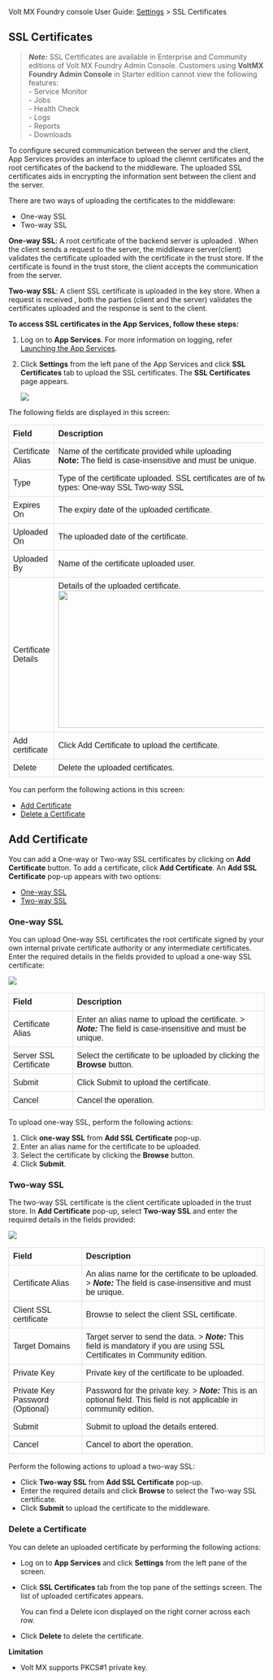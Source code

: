                             

Volt MX  Foundry console User Guide: [Settings](Settings.md) > SSL Certificates

SSL Certificates
----------------

> **_Note:_** SSL Certificates are available in Enterprise and Community editions of Volt MX Foundry Admin Console. Customers using **VoltMX Foundry Admin Console** in Starter edition cannot view the following features:  
\- Service Monitor  
\- Jobs  
\- Health Check  
\- Logs  
\- Reports  
\- Downloads

To configure secured communication between the server and the client, App Services provides an interface to upload the cliennt certificates and the root certificates of the backend to the middleware. The uploaded SSL certificates aids in encrypting the information sent between the client and the server.

There are two ways of uploading the certificates to the middleware:

*   One-way SSL
*   Two-way SSL

**One-way SSL**: A root certificate of the backend server is uploaded . When the client sends a request to the server, the middleware server(client) validates the certificate uploaded with the certificate in the trust store. If the certificate is found in the trust store, the client accepts the communication from the server.

**Two-way SSL**: A client SSL certificate is uploaded in the key store. When a request is received , both the parties (client and the server) validates the certificates uploaded and the response is sent to the client.

**To access SSL certificates in the App Services, follow these steps:**

1.  Log on to **App Services**. For more information on logging, refer [Launching the App Services](Launching_Admin_Console.md).
2.  Click **Settings** from the left pane of the App Services and click **SSL Certificates** tab to upload the SSL certificates. The **SSL Certificates** page appears.
    
    ![](Resources/Images/SSL_Cert.png)
    

The following fields are displayed in this screen:
  
<!DOCTYPE html>
<html>
<head>
<style>
table {
  font-family: arial, sans-serif;
  border-collapse: collapse;
  width: 100%;
}
td, th {
  border: 1px solid #dddddd;
  text-align: left;
  padding: 8px;
}
tr:nth-child(even) {
}
</style>
</head>
<body>
<table>
  <tr>
    <th>Field</th>
    <th>Description</th>
  </tr>
  <tr>
    <td>Certificate Alias</td>
    <td>Name of the certificate provided while uploading<br><b>Note:</b> The field is case-insensitive and must be unique.</td>
  </tr>
  <tr>
    <td>Type</td>
    <td>Type of the certificate uploaded. SSL certificates are of two types: One-way SSL Two-way SSL</td>
  </tr>
  <tr>
    <td>Expires On</td>
    <td>The expiry date of the uploaded certificate.</td>
  </tr>
  <tr>
    <td>Uploaded On</td>
    <td>The uploaded date of the certificate.</td>
  </tr>
  <tr>
    <td>Uploaded By</td>
    <td>Name of the certificate uploaded user.</td>
  </tr>
  <tr>
    <td>Certificate Details</td>
    <td>Details of the uploaded certificate.<br><img src="Resources/Images/SSL_02_png" width="450" height="270"></td>
    <tr>
    <td>Add certificate</td>
    <td>Click Add Certificate to upload the certificate.</td>
  </tr>
  <tr>
    <td>Delete</td>
    <td>Delete the uploaded certificates.<br></td>
  </tr>
  </tr>
</table>
</body>
</html>

You can perform the following actions in this screen:

*   [Add Certificate](#add-certificate)
*   [Delete a Certificate](#delete-a-certificate)

Add Certificate
---------------

You can add a One-way or Two-way SSL certificates by clicking on **Add Certificate** button. To add a certificate, click **Add Certificate**. An **Add SSL Certificate** pop-up appears with two options:

*   [One-way SSL](#one-way-ssl)
*   [Two-way SSL](#two-way-ssl)

### One-way SSL

You can upload One-way SSL certificates the root certificate signed by your own internal private certificate authority or any intermediate certificates. Enter the required details in the fields provided to upload a one-way SSL certificate:

![](Resources/Images/one-way-ssl.PNG)

  
| Field | Description |
| --- | --- |
| Certificate Alias | Enter an alias name to upload the certificate. > **_Note:_** The field is case-insensitive and must be unique. |
| Server SSL Certificate | Select the certificate to be uploaded by clicking the **Browse** button. |
| Submit | Click Submit to upload the certificate. |
| Cancel | Cancel the operation. |

To upload one-way SSL, perform the following actions:

1.  Click **one-way SSL** from **Add SSL Certificate** pop-up.
2.  Enter an alias name for the certificate to be uploaded.
3.  Select the certificate by clicking the **Browse** button.
4.  Click **Submit**.

### Two-way SSL

The two-way SSL certificate is the client certificate uploaded in the trust store. In **Add Certificate** pop-up, select **Two-way SSL** and enter the required details in the fields provided:

![](Resources/Images/two_way_SSL.png)

  
| Field | Description |
| --- | --- |
| Certificate Alias | An alias name for the certificate to be uploaded. > **_Note:_** The field is case-insensitive and must be unique. |
| Client SSL certificate | Browse to select the client SSL certificate. |
| Target Domains | Target server to send the data. > **_Note:_** This field is mandatory if you are using SSL Certificates in Community edition. |
| Private Key | Private key of the certificate to be uploaded. |
| Private Key Password (Optional) | Password for the private key. > **_Note:_** This is an optional field. This field is not applicable in community edition. |
| Submit | Submit to upload the details entered. |
| Cancel | Cancel to abort the operation. |

Perform the following actions to upload a two-way SSL:

*   Click **Two-way SSL** from **Add SSL Certificate** pop-up.
*   Enter the required details and click **Browse** to select the Two-way SSL certificate.
*   Click **Submit** to upload the certificate to the middleware.

### Delete a Certificate

You can delete an uploaded certificate by performing the following actions:

*   Log on to **App Services** and click **Settings** from the left pane of the screen.
*   Click **SSL Certificates** tab from the top pane of the settings screen. The list of uploaded certificates appears.
    
    You can find a Delete icon displayed on the right corner across each row.
    
*   Click **Delete** to delete the certificate.

**Limitation**

*   Volt MX supports PKCS#1 private key.
